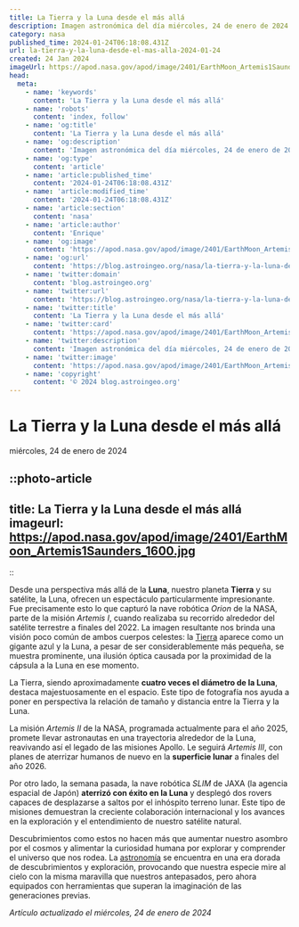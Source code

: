 ```yaml
---
title: La Tierra y la Luna desde el más allá
description: Imagen astronómica del día miércoles, 24 de enero de 2024 por la NASA; La Tierra y la Luna desde el más allá
category: nasa
published_time: 2024-01-24T06:18:08.431Z
url: la-tierra-y-la-luna-desde-el-mas-alla-2024-01-24
created: 24 Jan 2024
imageUrl: https://apod.nasa.gov/apod/image/2401/EarthMoon_Artemis1Saunders_1600.jpg
head:
  meta:
    - name: 'keywords'
      content: 'La Tierra y la Luna desde el más allá'
    - name: 'robots'
      content: 'index, follow'
    - name: 'og:title'
      content: 'La Tierra y la Luna desde el más allá'
    - name: 'og:description'
      content: 'Imagen astronómica del día miércoles, 24 de enero de 2024 por la NASA; La Tierra y la Luna desde el más allá'
    - name: 'og:type'
      content: 'article'
    - name: 'article:published_time'
      content: '2024-01-24T06:18:08.431Z'
    - name: 'article:modified_time'
      content: '2024-01-24T06:18:08.431Z'
    - name: 'article:section'
      content: 'nasa'
    - name: 'article:author'
      content: 'Enrique'
    - name: 'og:image'
      content: 'https://apod.nasa.gov/apod/image/2401/EarthMoon_Artemis1Saunders_1600.jpg'
    - name: 'og:url'
      content: 'https://blog.astroingeo.org/nasa/la-tierra-y-la-luna-desde-el-mas-alla-2024-01-24'
    - name: 'twitter:domain'
      content: 'blog.astroingeo.org'
    - name: 'twitter:url'
      content: 'https://blog.astroingeo.org/nasa/la-tierra-y-la-luna-desde-el-mas-alla-2024-01-24'
    - name: 'twitter:title'
      content: 'La Tierra y la Luna desde el más allá'
    - name: 'twitter:card'
      content: 'https://apod.nasa.gov/apod/image/2401/EarthMoon_Artemis1Saunders_1600.jpg'
    - name: 'twitter:description'
      content: 'Imagen astronómica del día miércoles, 24 de enero de 2024 por la NASA; La Tierra y la Luna desde el más allá'
    - name: 'twitter:image'
      content: 'https://apod.nasa.gov/apod/image/2401/EarthMoon_Artemis1Saunders_1600.jpg'
    - name: 'copyright'
      content: '© 2024 blog.astroingeo.org'
---
```

# La Tierra y la Luna desde el más allá
miércoles, 24 de enero de 2024


::photo-article
---
title: La Tierra y la Luna desde el más allá
imageurl: https://apod.nasa.gov/apod/image/2401/EarthMoon_Artemis1Saunders_1600.jpg
---
::



Desde una perspectiva más allá de la **Luna**, nuestro planeta **Tierra** y su satélite, la Luna, ofrecen un espectáculo particularmente impresionante. Fue precisamente esto lo que capturó la nave robótica _Orion_ de la NASA, parte de la misión _Artemis I_, cuando realizaba su recorrido alrededor del satélite terrestre a finales del 2022. La imagen resultante nos brinda una visión poco común de ambos cuerpos celestes: la [Tierra](https://blog.astroingeo.org/sistema-solar/tierra) aparece como un gigante azul y la Luna, a pesar de ser considerablemente más pequeña, se muestra prominente, una ilusión óptica causada por la proximidad de la cápsula a la Luna en ese momento.

La Tierra, siendo aproximadamente **cuatro veces el diámetro de la Luna**, destaca majestuosamente en el espacio. Este tipo de fotografía nos ayuda a poner en perspectiva la relación de tamaño y distancia entre la Tierra y la Luna.

La misión _Artemis II_ de la NASA, programada actualmente para el año 2025, promete llevar astronautas en una trayectoria alrededor de la Luna, reavivando así el legado de las misiones Apollo. Le seguirá _Artemis III_, con planes de aterrizar humanos de nuevo en la **superficie lunar** a finales del año 2026.

Por otro lado, la semana pasada, la nave robótica _SLIM_ de JAXA (la agencia espacial de Japón) **aterrizó con éxito en la Luna** y desplegó dos rovers capaces de desplazarse a saltos por el inhóspito terreno lunar. Este tipo de misiones demuestran la creciente colaboración internacional y los avances en la exploración y el entendimiento de nuestro satélite natural.

Descubrimientos como estos no hacen más que aumentar nuestro asombro por el cosmos y alimentar la curiosidad humana por explorar y comprender el universo que nos rodea. La [astronomía](https://blog.astroingeo.org/otros/datos-curiosos-sobre-la-astronomia) se encuentra en una era dorada de descubrimientos y exploración, provocando que nuestra especie mire al cielo con la misma maravilla que nuestros antepasados, pero ahora equipados con herramientas que superan la imaginación de las generaciones previas.

_Artículo actualizado el miércoles, 24 de enero de 2024_